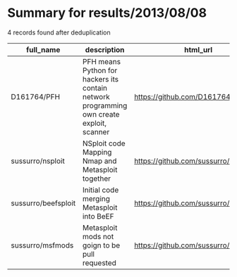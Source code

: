 
# Summary for results/2013/08/08
    
4 records found after deduplication

| full_name | description | html_url | matched_list | matched_count | pushed_at | size | stargazers_count | language | forks_count | vul_ids |
|---------------------|------------------------------------------------------------------------------------------|----------------------------------------|----------------------------------|-----------------|---------------------------|--------|--------------------|------------|---------------|-----------|
| D161764/PFH | PFH means Python for hackers its contain network programming own create exploit, scanner | https://github.com/D161764/PFH | ['exploit'] | 1 | 2013-08-08 21:58:28+00:00 | 112 | 1 | Python | 0 | [] |
| sussurro/nsploit | NSploit code Mapping Nmap and Metasploit together | https://github.com/sussurro/nsploit | ['metasploit module OR payload'] | 1 | 2013-08-08 18:14:31+00:00 | 108 | 3 | Lua | 0 | [] |
| sussurro/beefsploit | Initial code merging Metasploit into BeEF | https://github.com/sussurro/beefsploit | ['metasploit module OR payload'] | 1 | 2013-08-08 18:16:42+00:00 | 128 | 1 | PHP | 1 | [] |
| sussurro/msfmods | Metasploit mods not goign to be pull requested | https://github.com/sussurro/msfmods | ['metasploit module OR payload'] | 1 | 2013-08-08 18:20:50+00:00 | 176 | 0 | Ruby | 0 | [] |
